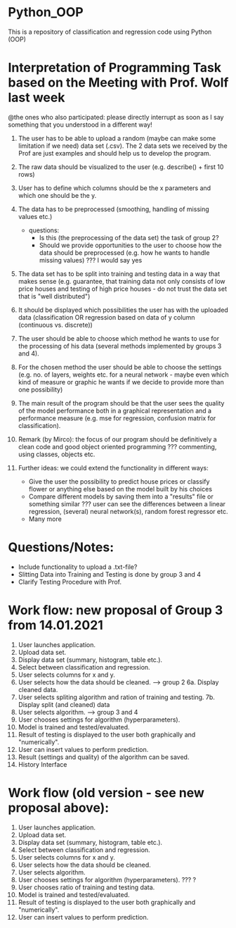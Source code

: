 # Python_OOP
This is a repository of classification and regression code using Python (OOP)


# Interpretation of Programming Task based on the Meeting with Prof. Wolf last week

@the ones who also participated: please directly interrupt as soon as I say something that you understood in a different way!


1. The user has to be able to upload a random (maybe can make some limitation if we need) data set (.csv). The 2 data sets we received by the Prof are just examples and should help us to develop the program. 

2. The raw data should be visualized to the user (e.g. describe() + first 10 rows)

3. User has to define which columns should be the x parameters and which one should be the y.

4. The data has to be preprocessed (smoothing, handling of missing values etc.) 
    - questions: 
        - Is this (the preprocessing of the data set) the task of group 2?
        - Should we provide opportunities to the user to choose how the data should be preprocessed (e.g. how he wants to handle missing values) ??? I would say yes

5. The data set has to be split into training and testing data in a way that makes sense (e.g. guarantee, that training data not only consists of low price houses and testing of high price houses - do not trust the data set that is "well distributed")

6. It should be displayed which possibilities the user has with the uploaded data (classification OR regression based on data of y column (continuous vs. discrete))

7. The user should be able to choose which method he wants to use for the processing of his data (several methods implemented by groups 3 and 4).

8. For the chosen method the user should be able to choose the settings (e.g. no. of layers, weights etc. for a neural network - maybe even which kind of measure or graphic he wants if we decide to provide more than one possibility)

9. The main result of the program should be that the user sees the quality of the model performance both in a graphical representation and a performance measure (e.g. mse for regression, confusion matrix for classification).

10. Remark (by Mirco): the focus of our program should be definitively a clean code and good object oriented programming ??? commenting, using classes, objects etc.

11. Further ideas: we could extend the functionality in different ways:
    - Give the user the possibility to predict house prices or classify flower or anything else based on the model built by his choices
    - Compare different models by saving them into a "results" file or something similar ??? user can see the differences between a linear regression, (several) neural network(s), random forest regressor etc.
    - Many more


# Questions/Notes:

- Include functionality to upload a .txt-file?
- Slitting Data into Training and Testing is done by group 3 and 4
- Clarify Testing Procedure with Prof.


# Work flow: new proposal of Group 3 from 14.01.2021 

1. User launches application.
2. Upload data set.
3. Display data set (summary, histogram, table etc.).
4. Select between classification and regression.
5. User selects columns for x and y.
6. User selects how the data should be cleaned. --> group 2
	6a. Display cleaned data.
7. User selects spliting algorithm and ration of training and testing.
	7b. Display split (and cleaned) data
8. User selects algorithm. --> group 3 and 4
9. User chooses settings for algorithm (hyperparameters).
10. Model is trained and tested/evaluated. 
11. Result of testing is displayed to the user both graphically and "numerically".
12. User can insert values to perform prediction.
13. Result (settings and quality) of the algorithm can be saved.
14. History Interface


# Work flow (old version - see new proposal above):

1. User launches application.
2. Upload data set.
3. Display data set (summary, histogram, table etc.).
4. Select between classification and regression.
5. User selects columns for x and y.
6. User selects how the data should be cleaned. 
7. User selects algorithm.
8. User chooses settings for algorithm (hyperparameters). ??? ?
9. User chooses ratio of training and testing data.
10. Model is trained and tested/evaluated. 
11. Result of testing is displayed to the user both graphically and "numerically".
12. User can insert values to perform prediction.


